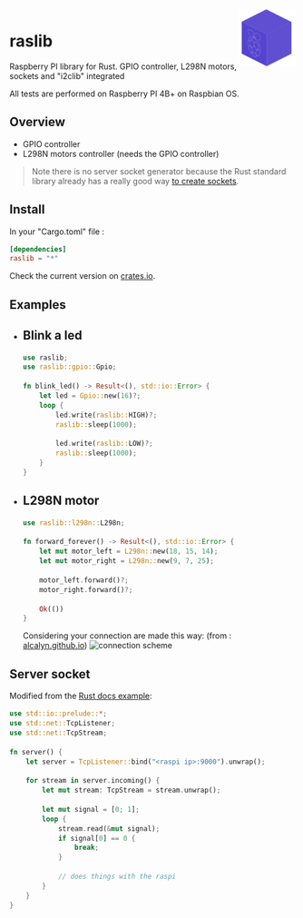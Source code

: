 <img src="share/png_logo.png" align="right" width="20%" alt="raslib logo">

# raslib
Raspberry PI library for Rust. GPIO controller, L298N motors, sockets and "i2clib" integrated 

All tests are performed on Raspberry PI 4B+ on Raspbian OS.

## Overview
 - GPIO controller
 - L298N motors controller (needs the GPIO controller)
> Note there is no server socket generator because the Rust standard library already has a really good way [to create sockets](#server-socket).

## Install
In your "Cargo.toml" file :
```toml
[dependencies]
raslib = "*"
```
Check the current version on [crates.io](https://crates.io/crates/raslib).

## Examples
- ## Blink a led 
    ```rust
    use raslib;
    use raslib::gpio::Gpio;

    fn blink_led() -> Result<(), std::io::Error> {
        let led = Gpio::new(16)?;
        loop {
            led.write(raslib::HIGH)?;
            raslib::sleep(1000);
            
            led.write(raslib::LOW)?;
            raslib::sleep(1000);
        }
    }
    ```
- ## L298N motor
    ```rust
    use raslib::l298n::L298n;

    fn forward_forever() -> Result<(), std::io::Error> {
        let mut motor_left = L298n::new(18, 15, 14);
        let mut motor_right = L298n::new(9, 7, 25);

        motor_left.forward()?;
        motor_right.forward()?;

        Ok(())
    }
    ```
    Considering your connection are made this way: (from : [alcalyn.github.io](https://alcalyn.github.io/control-robot-two-engines/))
    ![connection scheme](https://camo.githubusercontent.com/f9567bf527fdda17c1262b4878e33dc1883dc21ba09ecadb0fe0c584631719d4/68747470733a2f2f616c63616c796e2e6769746875622e696f2f6173736574732f696d616765732f7270692d6d6f746f72732f726173702d6c3239386e2e706e67)

## Server socket
Modified from the [Rust docs example](https://doc.rust-lang.org/book/ch20-01-single-threaded.html):
```rust
use std::io::prelude::*;
use std::net::TcpListener;
use std::net::TcpStream;

fn server() {
    let server = TcpListener::bind("<raspi ip>:9000").unwrap();

    for stream in server.incoming() {
        let mut stream: TcpStream = stream.unwrap();

        let mut signal = [0; 1];
        loop {
            stream.read(&mut signal); 
            if signal[0] == 0 {
                break;
            }

            // does things with the raspi
        }
    }
}
```
